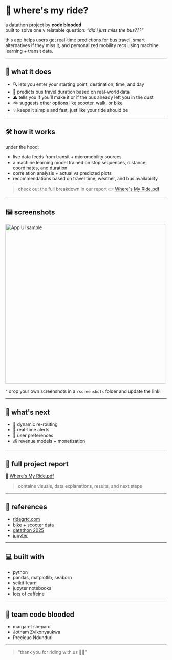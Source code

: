 # 🚌 where's my ride?

a datathon project by **code blooded**  
built to solve one v relatable question: _“did i just miss the bus???”_

this app helps users get real-time predictions for bus travel, smart alternatives if they miss it, and personalized mobility recs using machine learning + transit data.

---

## 🧠 what it does

- 🔍 lets you enter your starting point, destination, time, and day
- 🧠 predicts bus travel duration based on real-world data
- ⚠️ tells you if you’ll make it or if the bus already left you in the dust
- 🚲 suggests other options like scooter, walk, or bike
- 💡 keeps it simple and fast, just like your ride should be

---

## 🛠 how it works

under the hood:
- live data feeds from transit + micromobility sources
- a machine learning model trained on stop sequences, distance, coordinates, and duration
- correlation analysis + actual vs predicted plots
- recommendations based on travel time, weather, and bus availability

> check out the full breakdown in our report 👉 [Where's My Ride.pdf](./Where%27s%20My%20Ride.pdf)

---

## 🖼 screenshots

<img src="https://github.com/your-username/your-repo/raw/main/screenshots/ui.png" width="500" alt="App UI sample" />

^ drop your own screenshots in a `/screenshots` folder and update the link!

---

## 🚀 what's next

- 🔁 dynamic re-routing
- 🔔 real-time alerts
- 🧍 user preferences
- 💰 revenue models + monetization

---

## 📄 full project report

📎 [Where's My Ride.pdf](./Where%27s%20My%20Ride.pdf)  
> contains visuals, data explanations, results, and next steps

---

## 🔗 references

- [ridegrtc.com](https://ridegrtc.com)  
- [bike + scooter data](https://data.bts.gov/Bicycles-and-Pedestrians/Bikeshare-Docked-and-Dockless-and-E-scooter-System/cqdc-cm7d/about_data)  
- [datathon 2025](https://data.virginia.gov/organization/datathon-2025)  
- [jupyter](https://jupyter.org)

---

## 💻 built with

- python  
- pandas, matplotlib, seaborn  
- scikit-learn  
- jupyter notebooks  
- lots of caffeine  

---

## 🙌 team code blooded

- margaret shepard  
- Jotham Zvikonyaukwa
- Preciouc Ndunduri

---

> “thank you for riding with us 🚌💨”

